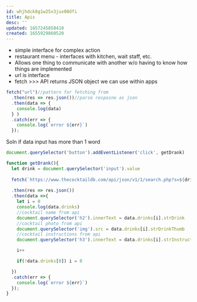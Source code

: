 ```yaml
---
id: whjhdck8g1w25x3jux00dfi
title: Apis
desc: ''
updated: 1657245858410
created: 1655929860520
---
```

- simple interface for complex action
- restaurant menu  - interfaces with kitchen, wait staff, etc.
- Allows one thing to communicate with another w/o having to know how things are implemented
- url is interface
- fetch >>> API returns JSON object we can use within apps

``` javascript
fetch("url")//pattern for fetching from 
  .then(res => res.json())//parse resposne as json
  .then(data => {
    console.log(data)
  } )
  .catch(err => {
    console.log(`error ${err}`)
  });
```
	
Soln if data input has more than 1 word
```javascript
document.querySelector('button').addEventListener('click', getDrank)

function getDrank(){
  let drink = document.querySelector('input').value
  
  fetch(`https://www.thecocktaildb.com/api/json/v1/1/search.php?s=${drink}`)
  
  .then(res => res.json())
  .then(data =>{
    let i = 0
    console.log(data.drinks)  
    //cocktail name from api
    document.querySelector('h2').innerText = data.drinks[i].strDrink
    //cocktail photo from api
    document.querySelector('img').src = data.drinks[i].strDrinkThumb
    //cocktail instructions from api
    document.querySelector('h3').innerText = data.drinks[i].strInstructions

    i++

    if(!data.drinks[0]) i = 0

  })
  .catch(err => {
    console.log(`error ${err}`)
  });
}  








```
